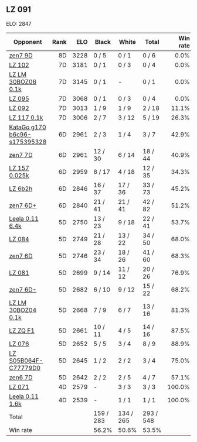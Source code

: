 ## LZ 091 ##

ELO: 2847

Opponent | Rank | ELO | Black | White | Total | Win rate
---------|-----:|----:|-------|-------|-------|-------:
[zen7 9D](zen7%209D.md) | 8D | 3228 | 0 / 5 | 0 / 1 | 0 / 6 | 0.0%
[LZ 102](LZ%20102.md) | 7D | 3181 | 0 / 1 | 0 / 3 | 0 / 4 | 0.0%
[LZ LM 30BOZ06 0.1k](LZ%20LM%2030BOZ06%200.1k.md) | 7D | 3145 | 0 / 1 | - | 0 / 1 | 0.0%
[LZ 095](LZ%20095.md) | 7D | 3068 | 0 / 1 | 0 / 3 | 0 / 4 | 0.0%
[LZ 092](LZ%20092.md) | 7D | 3013 | 1 / 9 | 1 / 9 | 2 / 18 | 11.1%
[LZ 117 0.1k](LZ%20117%200.1k.md) | 7D | 3006 | 2 / 7 | 3 / 12 | 5 / 19 | 26.3%
[KataGo g170 b6c96-s175395328](KataGo%20g170%20b6c96-s175395328.md) | 6D | 2961 | 2 / 3 | 1 / 4 | 3 / 7 | 42.9%
[zen7 7D](zen7%207D.md) | 6D | 2961 | 12 / 30 | 6 / 14 | 18 / 44 | 40.9%
[LZ 157 0.025k](LZ%20157%200.025k.md) | 6D | 2959 | 8 / 17 | 4 / 18 | 12 / 35 | 34.3%
[LZ 6b2h](LZ%206b2h.md) | 6D | 2846 | 16 / 37 | 17 / 36 | 33 / 73 | 45.2%
[zen7 6D+](zen7%206D+.md) | 6D | 2840 | 21 / 41 | 21 / 41 | 42 / 82 | 51.2%
[Leela 0.11 6.4k](Leela%200.11%206.4k.md) | 5D | 2750 | 13 / 23 | 9 / 18 | 22 / 41 | 53.7%
[LZ 084](LZ%20084.md) | 5D | 2749 | 21 / 28 | 13 / 22 | 34 / 50 | 68.0%
[zen7 6D](zen7%206D.md) | 5D | 2746 | 23 / 34 | 18 / 26 | 41 / 60 | 68.3%
[LZ 081](LZ%20081.md) | 5D | 2699 | 9 / 14 | 11 / 12 | 20 / 26 | 76.9%
[zen7 6D-](zen7%206D-.md) | 5D | 2682 | 6 / 10 | 9 / 12 | 15 / 22 | 68.2%
[LZ LM 30BOZ04 0.1k](LZ%20LM%2030BOZ04%200.1k.md) | 5D | 2668 | 7 / 9 | 6 / 7 | 13 / 16 | 81.3%
[LZ ZQ F1](LZ%20ZQ%20F1.md) | 5D | 2661 | 10 / 11 | 4 / 5 | 14 / 16 | 87.5%
[LZ 076](LZ%20076.md) | 5D | 2652 | 5 / 5 | 3 / 4 | 8 / 9 | 88.9%
[LZ S05B064F-C77779D0](LZ%20S05B064F-C77779D0.md) | 5D | 2645 | 1 / 2 | 2 / 2 | 3 / 4 | 75.0%
[zen6 7D](zen6%207D.md) | 5D | 2642 | 2 / 2 | 2 / 5 | 4 / 7 | 57.1%
[LZ 071](LZ%20071.md) | 4D | 2579 | - | 3 / 3 | 3 / 3 | 100.0%
[Leela 0.11 1.6k](Leela%200.11%201.6k.md) | 4D | 2539 | - | 1 / 1 | 1 / 1 | 100.0%
Total | | | 159 / 283 | 134 / 265 | 293 / 548 | 
Win rate| | | 56.2% | 50.6% | 53.5% | 
